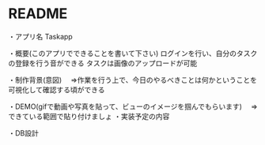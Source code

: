 # README

・アプリ名
 Taskapp

・概要(このアプリでできることを書いて下さい)
 ログインを行い、自分のタスクの登録を行う音ができる
 タスクは画像のアップロードが可能

・制作背景(意図)
　⇒作業を行う上で、今日のやるべきことは何かということを可視化して確認する頃ができる

・DEMO(gifで動画や写真を貼って、ビューのイメージを掴んでもらいます)
　⇒できている範囲で貼り付けましょ
・実装予定の内容


・DB設計


